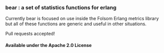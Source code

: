 ### bear : a set of statistics functions for erlang

Currently bear is focused on use inside the Folsom Erlang metrics library but all of these functions are generic and useful in other situations.

Pull requests accepted!

#### Available under the Apache 2.0 License
